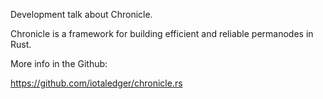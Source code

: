 Development talk about Chronicle.  
  
Chronicle is a framework for building efficient and reliable permanodes in Rust.

More info in the Github:

https://github.com/iotaledger/chronicle.rs
